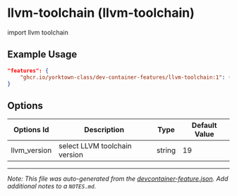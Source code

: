 
# llvm-toolchain (llvm-toolchain)

import llvm toolchain

## Example Usage

```json
"features": {
    "ghcr.io/yorktown-class/dev-container-features/llvm-toolchain:1": {}
}
```

## Options

| Options Id | Description | Type | Default Value |
|-----|-----|-----|-----|
| llvm_version | select LLVM toolchain version | string | 19 |



---

_Note: This file was auto-generated from the [devcontainer-feature.json](https://github.com/yorktown-class/dev-container-features/blob/main/src/llvm-toolchain/devcontainer-feature.json).  Add additional notes to a `NOTES.md`._
